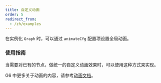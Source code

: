 ```yaml
---
title: 自定义动画
order: 5
redirect_from:
  - /zh/examples
---
```


在实例化 `Graph` 时，可以通过 `animateCfg` 配置项设置全局动画。

### 使用指南

当需要对已有的节点，做统一的自定义动画效果时，可以使用这种方式来实现。

G6 中更多关于动画的内容，请参考[动画文档](/zh/docs/manual/advanced/animation-zh)。